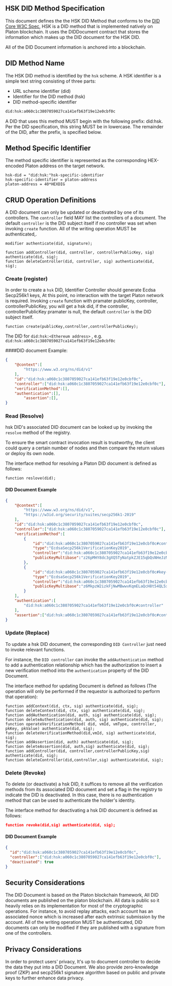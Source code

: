 ## HSK DID Method Specification

This document defines the the HSK DID Method that conforms to the [DID Core W3C Spec](https://www.w3.org/TR/did-core), HSK is a DID method that is implemented natively on Platon blockchain. It uses the DIDDocument contract that stores the information which makes up the DID document for the HSK DID. 

All of the DID Document information is anchored into a blockchain. 

## DID Method Name

The HSK DID method is identified by the `hsk` scheme.  A HSK identifier is a simple text string consisting of three parts:

- URL scheme identifier (did)
- Identifier for the DID method (hsk)
- DID method-specific identifier

 ```txt
did:hsk:a060c1c3807059027ca141efb63f19e12e0cbf0c
 ```

A DID that uses this method MUST begin with the following prefix: did:hsk. Per the DID specification, this string MUST be in lowercase. The remainder of the DID, after the prefix, is specified below.

## Method Specific Identifier

The method specific identifier is represented as  the corresponding HEX-encoded Platon address on the target network.

```shell
hsk-did = "did:hsk:"hsk-specific-identifier
hsk-specific-identifier = platon-address
platon-address = 40*HEXDIG
```

## CRUD Operation Definitions

A DID document can only be updated or deactivated by one of its controllers. The `controller` field MAY list the controllers of a document. The default `controller` is the DID subject itself if no controller was set when invoking `create` function. All of the writing operation MUST be authenticated,.

```solidity
modifier authenticate(did, signature);
```

```solidity
function addController(did, controller, controllerPublicKey, sig) authenticate(did, sig);
function deleteController(did, controller, sig) authenticate(did, sig);
```

### Create (register)

In order to create a `hsk` DID, Identifier Controller should generate Ecdsa Secp256k1 keys,  At this point, no interaction with the target Platon network is required. Invoking `create` function with pramater publicKey, controller, controllerPublicKey, you will get a hsk did, if the controller, controllerPublicKey pramater is null, the default `controller` is the DID subject itself.

```solidity
function create(publicKey,controller,controllerPublicKey);
```

The DID  for  `did:hsk:<Ethereum address>` , e.g. `did:hsk:a060c1c3807059027ca141efb63f19e12e0cbf0c`

####DID document Example:

```json
{
    "@context":[
        "https://www.w3.org/ns/did/v1"
    ],
    "id":"did:hsk:a060c1c3807059027ca141efb63f19e12e0cbf0c",
    "controller":["did:hsk:a060c1c3807059027ca141efb63f19e12e0cbf0c"],
    "verificationMethod":[],
    "authentication":[],
		"assertion":[],
}
```

### Read (Resolve)

hsk DID's associated DID document can be looked up by invoking the `resolve` method of the registry.

To ensure the smart contract invocation result is trustworthy, the client could query a certain number of nodes and then compare the return values or deploy its own node.

The interface method for resolving a Platon DID document is defined as follows:

```solidity
function reslove(did);
```

#### DID Document Example

```json
{
    "@context":[
        "https://www.w3.org/ns/did/v1",
        "https://w3id.org/security/suites/secp256k1-2019"
    ],
    "id":"did:hsk:a060c1c3807059027ca141efb63f19e12e0cbf0c",
    "controller":["did:hsk:a060c1c3807059027ca141efb63f19e12e0cbf0c"],
    "verificationMethod":[
        {
            "id":"did:hsk:a060c1c3807059027ca141efb63f19e12e0cbf0c#controller",
            "type":"EcdsaSecp256k1VerificationKey2019",
            "controller":"did:hsk:a060c1c3807059027ca141efb63f19e12e0cbf0c",
            "publicKeyMultibase":"z26pMHY8dc3gXQ5TyNatpkZJE15qbQsNHeJzMkWrBaWZivgA14bYgCnGwbzPjVHSPoUBA4EQvdoAMwLSmD3LhBmKh"
        },
        {
            "id":"did:hsk:a060c1c3807059027ca141efb63f19e12e0cbf0c#key-1",
            "type":"EcdsaSecp256k1VerificationKey2019",
            "controller":"did:hsk:a060c1c3807059027ca141efb63f19e12e0cbfvv",
            "publicKeyMultibase":"z6MkpzW2izkFjNwMBwwvKqmELaQcH8t54QL5xmBdJg9Xh1y4"
        }
    ],
    "authentication":[
        "did:hsk:a060c1c3807059027ca141efb63f19e12e0cbf0c#controller"
    ],
    "assertion":["did:hsk:a060c1c3807059027ca141efb63f19e12e0cbf0c#controller"],
}
```

### Update (Replace)

To update a hsk DID document, the corresponding `DID Controller` just need to invoke relevant functions.

For instance, the  `DID controller` can invoke the `addAuthentication` method to add a authentication relationship which has the authorization to insert a new verification method into the `authentication` property of the DID Document.

The interface method for updating Document is defined as follows (The operation will only be performed if the requestor is authorized to perform that operation):

```solidity
function addContext(did, ctx, sig) authenticate(did, sig);
function deleteContext(did, ctx, sig) authenticate(did, sig);
function addAuthentication(did, auth, sig) authenticate(did, sig);
function deleteAuthentication(did, auth, sig) authenticate(did, sig);
function operateVerificationMethod( did, vmId, vmType, controller, pkKey, pkValue) authenticate(did, sig);
function deleteVerificationMethod(did,vmId, sig) authenticate(did, sig);
function addAssertion(did, auth) authenticate(did, sig);
function deleteAssertion(did, auth,sig) authenticate(did, sig);
function addController(did, controller,controllerPublicKey,sig) authenticate(did, sig);
function deleteController(did,controller,sig) authenticate(did, sig);
```

### Delete (Revoke)

To delete (or deactivate) a hsk DID, it suffices to remove all the verification methods from its associated DID document and set a flag in the registry to indicate the DID is deactivated. In this case, there is no authentication method that can be used to authenticate the holder's identity.

The interface method for deactivating a hsk DID document is defined as follows:

```json
function revoke(did,sig) authenticate(did, sig);
```

#### DID Document Example

```json
{
  "id":"did:hsk:a060c1c3807059027ca141efb63f19e12e0cbf0c",
  "controller":["did:hsk:a060c1c3807059027ca141efb63f19e12e0cbf0c"],
  "deactivated": true
}
```

## Security Considerations

The DID Document is based on the Platon blockchain framework, All DID documents are published on the platon blockchain. All data is public so it heavily relies on its implementation for most of the cryptographic operations. For instance, to avoid replay attacks, each account has an associated nonce which is increased after each extrinsic submission by the account. All of the writing operation MUST be authenticated, DID documents can only be modified if they are published with a signature from one of the controllers.

## Privacy Considerations

In order to protect users' privacy, It's up to document controller to decide the data they put into a DID Document. We also provide zero-knowledge proof (ZKP) and secp256k1 signature algorithm based on public and private keys to further enhance data privacy.





